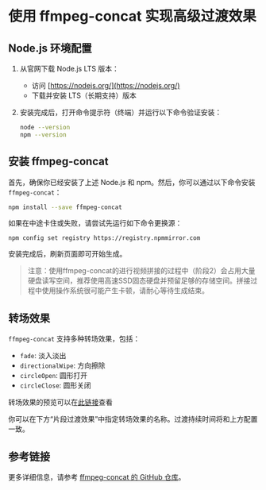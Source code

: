 # 使用 ffmpeg-concat 实现高级过渡效果

## Node.js 环境配置

1. 从官网下载 Node.js LTS 版本：
   - 访问 [https://nodejs.org/](https://nodejs.org/)
   - 下载并安装 LTS（长期支持）版本

2. 安装完成后，打开命令提示符（终端）并运行以下命令验证安装：  
   ```bash
   node --version
   npm --version   
   ```

## 安装 ffmpeg-concat

首先，确保你已经安装了上述 Node.js 和 npm。然后，你可以通过以下命令安装 `ffmpeg-concat`：

```sh
npm install --save ffmpeg-concat
```

如果在中途卡住或失败，请尝试先运行如下命令更换源：

```
npm config set registry https://registry.npmmirror.com
```

安装完成后，刷新页面即可开始生成。

> 注意：使用ffmpeg-concat的进行视频拼接的过程中（阶段2）会占用大量硬盘读写空间，推荐使用高速SSD固态硬盘并预留足够的存储空间。拼接过程中使用操作系统很可能产生卡顿，请耐心等待生成结束。

## 转场效果

`ffmpeg-concat` 支持多种转场效果，包括：

- `fade`: 淡入淡出
- `directionalWipe`: 方向擦除
- `circleOpen`: 圆形打开
- `circleClose`: 圆形关闭

转场效果的预览可以在[此链接](https://github.com/transitive-bullshit/ffmpeg-concat/blob/master/readme.zh.md#%E8%BF%87%E6%B8%A1)查看

你可以在下方“片段过渡效果”中指定转场效果的名称。过渡持续时间将和上方配置一致。

## 参考链接

更多详细信息，请参考 [ffmpeg-concat 的 GitHub 仓库](https://github.com/transitive-bullshit/ffmpeg-concat)。
